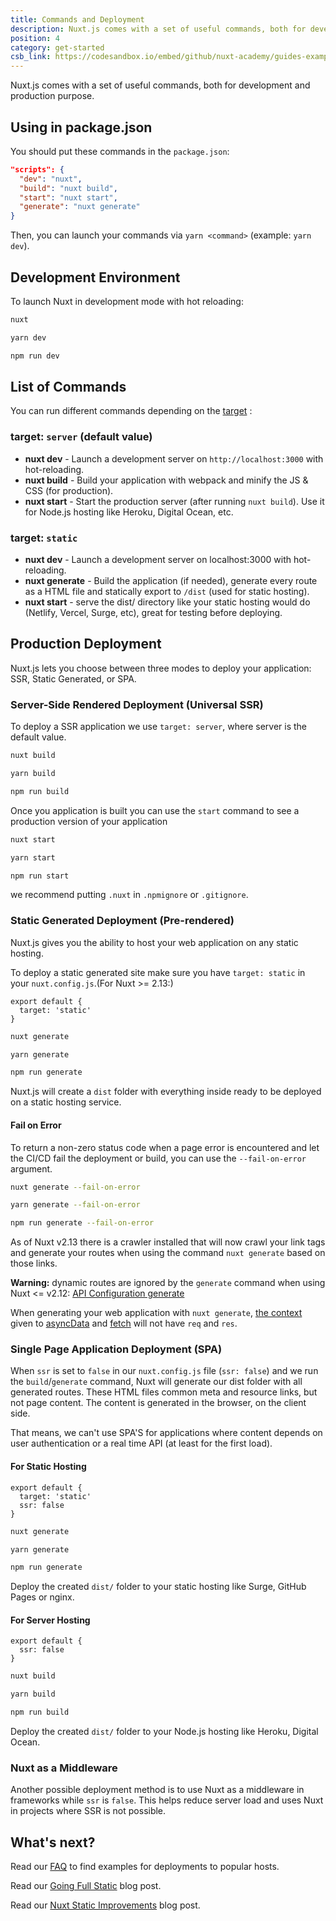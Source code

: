 ```yaml
---
title: Commands and Deployment
description: Nuxt.js comes with a set of useful commands, both for development and production purpose.
position: 4
category: get-started
csb_link: https://codesandbox.io/embed/github/nuxt-academy/guides-examples/tree/master/01_get_started/02_routing?fontsize=14&hidenavigation=1&theme=dark
---
```


Nuxt.js comes with a set of useful commands, both for development and production purpose.

## Using in package.json

You should put these commands in the `package.json`:

```json
"scripts": {
  "dev": "nuxt",
  "build": "nuxt build",
  "start": "nuxt start",
  "generate": "nuxt generate"
}
```

Then, you can launch your commands via `yarn <command>` (example: `yarn dev`).

## Development Environment

To launch Nuxt in development mode with hot reloading:

<code-group>
  <code-block label="npx" active>

```bash
nuxt
```

  </code-block>

  <code-block label="Yarn">

```bash
yarn dev
```

  </code-block>

  <code-block label="NPM">

```bash
npm run dev
```

  </code-block>
</code-group>

## List of Commands

You can run different commands depending on the [target](/guides/features/deployment-targets) :

### target: `server` (default value)

- **nuxt dev** - Launch a development server on `http://localhost:3000` with hot-reloading.
- **nuxt build** - Build your application with webpack and minify the JS & CSS (for production).
- **nuxt start** - Start the production server (after running `nuxt build`). Use it for Node.js hosting like Heroku, Digital Ocean, etc.

### target: `static`

- **nuxt dev** - Launch a development server on localhost:3000 with hot-reloading.
- **nuxt generate** - Build the application (if needed), generate every route as a HTML file and statically export to `/dist` (used for static hosting).
- **nuxt start** - serve the dist/ directory like your static hosting would do (Netlify, Vercel, Surge, etc), great for testing before deploying.

## Production Deployment

Nuxt.js lets you choose between three modes to deploy your application: SSR, Static Generated, or SPA.

### Server-Side Rendered Deployment (Universal SSR)

To deploy a SSR application we use `target: server`, where server is the default value.

<code-group>
  <code-block label="npx" active>

```bash
nuxt build
```

  </code-block>
  <code-block label="Yarn">

```bash
yarn build
```

  </code-block>
  <code-block label="NPM">

```bash
npm run build
```

  </code-block>
</code-group>

Once you application is built you can use the `start` command to see a production version of your application

<code-group>
  <code-block label="npx" active>

```bash
nuxt start
```

  </code-block>
  <code-block label="Yarn">

```bash
yarn start
```

  </code-block>
  <code-block label="NPM">

```bash
npm run start
```

  </code-block>
</code-group>

<base-alert type="info">

we recommend putting `.nuxt` in `.npmignore` or `.gitignore`.

</base-alert>

### Static Generated Deployment (Pre-rendered)

Nuxt.js gives you the ability to host your web application on any static hosting.

To deploy a static generated site make sure you have `target: static` in your `nuxt.config.js`.(For Nuxt >= 2.13:)

```js{}[nuxt.config.js]
export default {
  target: 'static'
}
```

<code-group>
  <code-block label="npx" active>

```bash
nuxt generate
```

  </code-block>
  <code-block label="Yarn">

```bash
yarn generate
```

  </code-block>
  <code-block label="NPM">

```bash
npm run generate
```

  </code-block>
</code-group>

Nuxt.js will create a `dist` folder with everything inside ready to be deployed on a static hosting service.

#### **Fail on Error**

To return a non-zero status code when a page error is encountered and let the CI/CD fail the deployment or build, you can use the `--fail-on-error` argument.

<code-group>
<code-block label="npx" active>

```bash
nuxt generate --fail-on-error
```

  </code-block>
  <code-block label="Yarn">

```bash
yarn generate --fail-on-error
```

  </code-block>
  <code-block label="NPM">

```bash
npm run generate --fail-on-error
```

  </code-block>

</code-group>

As of Nuxt v2.13 there is a crawler installed that will now crawl your link tags and generate your routes when using the command `nuxt generate` based on those links.

<base-alert>

**Warning:** dynamic routes are ignored by the `generate` command when using Nuxt <= v2.12: [API Configuration generate](/api/configuration-generate#routes)

</base-alert>

<base-alert type="info">

When generating your web application with `nuxt generate`, [the context](/guides/internals-glossary/context) given to [asyncData](/guide/async-data) and [fetch](/guide/vuex-store#the-fetch-method) will not have `req` and `res`.

</base-alert>

### Single Page Application Deployment (SPA)

When `ssr` is set to `false` in our `nuxt.config.js` file (`ssr: false`) and we run the `build`/`generate` command, Nuxt will generate our dist folder with all generated routes. These HTML files common meta and resource links, but not page content. The content is generated in the browser, on the client side.

That means, we can't use SPA'S for applications where content depends on user authentication or a real time API (at least for the first load).

#### **For Static Hosting**

```js{}[nuxt.config.js]
export default {
  target: 'static'
  ssr: false
}
```

<code-group>
  <code-block label="npx" active>

```bash
nuxt generate
```

  </code-block>
  <code-block label="Yarn">

```bash
yarn generate
```

  </code-block>
  <code-block label="NPM">

```bash
npm run generate
```

  </code-block>
</code-group>

Deploy the created `dist/` folder to your static hosting like Surge, GitHub Pages or nginx.

#### **For Server Hosting**

```js{}[nuxt.config.js]
export default {
  ssr: false
}
```

<code-group>
  <code-block label="npx" active>

```bash
nuxt build
```

  </code-block>
  <code-block label="Yarn">

```bash
yarn build
```

  </code-block>
  <code-block label="NPM">

```bash
npm run build
```

  </code-block>
</code-group>

Deploy the created `dist/` folder to your Node.js hosting like Heroku, Digital Ocean.

### Nuxt as a Middleware

Another possible deployment method is to use Nuxt as a middleware in frameworks while `ssr` is `false`. This helps reduce server load and uses Nuxt in projects where SSR is not possible.

## What's next?

<base-alert type="next">

Read our [FAQ](/faq) to find examples for deployments to popular hosts.

</base-alert>

<base-alert type="next">

Read our [Going Full Static](/blog/going-full-static) blog post.

</base-alert>

<base-alert type="next">

Read our [Nuxt Static Improvements](/blog/nuxt-static-improvements) blog post.

</base-alert>

</div>
